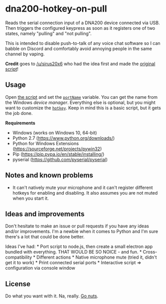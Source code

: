 # dna200-hotkey-on-pull
Reads the serial connection input of a DNA200 device connected via USB. Then triggers the configured keypress as soon as it registers one of two states, namely "pulling" and "not pulling".

This is intended to disable push-to-talk of any voice chat software so I can babble on Discord and comfortably avoid annoying people in the same channel by vaping.

**Credit** goes to [/u/sirus20x6](https://www.reddit.com/user/sirus20x6) who had the idea first and made the [original script](https://www.reddit.com/r/electronic_cigarette/comments/4pw6kq/python_script_to_mute_your_skype_mice_when_you/)!

## Usage
Open [the script](/dna200-hotkey-on-pull.py) and set the [`portName`](/dna200-hotkey-on-pull.py#L27) variable. You can get the name from the Windows *device manager*. Everything else is optional, but you might want to customize the [`hotkey`](/dna200-hotkey-on-pull.py#L33). Keep in mind this is a basic script, but it gets the job done.

**Requirements**
  * Windows (works on Windows 10, 64-bit)
  * Python 2.7 (https://www.python.org/downloads/)
  * Python for Windows Extensions (https://sourceforge.net/projects/pywin32)
  * Pip (https://pip.pypa.io/en/stable/installing/)
  * pyserial (https://github.com/pyserial/pyserial)

## Notes and known problems
  * It can't natively mute your microphone and it can't register different hotkeys for enabling and disabling. It also assumes you are not muted when you start it.
  
## Ideas and improvements
Don't hesitate to make an issue or pull requests if you have any ideas and/or improvements. I'm a newbie when it comes to Python and I'm sure there's a lot that could be done better.

Ideas I've had:
    * Port script to node.js, then create a small electron app bundled with
    everything. THAT WOULD BE SO NOICE - and fun.
    * Cross-compatibility
    * Different actions
    * Native microphone mute (tried it, didn't get it to work)
    * Print connected serial ports
    * Interactive script => configuration via console window
    
## License

Do what you want with it. Na, really. [Go nuts](/LICENSE).
